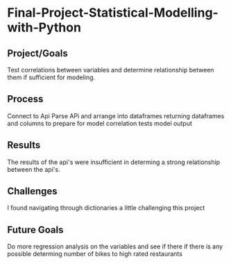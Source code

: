 # Final-Project-Statistical-Modelling-with-Python

## Project/Goals
Test correlations between variables and determine relationship between them if sufficient for modeling.

## Process
Connect to Api
Parse APi and arrange into dataframes
returning dataframes and columns to prepare for model
correlation tests
model output

## Results
The results of the api's were insufficient in determing a strong relationship between the api's.

## Challenges 
I found navigating through dictionaries a little challenging this project

## Future Goals
Do more regression analysis on the variables and see if there if there is any possible 
determing number of bikes to high rated restaurants
